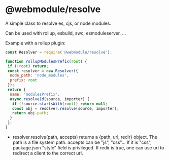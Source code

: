 @webmodule/resolve
==================

A simple class to resolve es, cjs, or node modules.

Can be used with rollup, esbuild, swc, esmoduleserver, ...

Example with a rollup plugin:

```js
const Resolver = require('@webmodule/resolve');

function rollupModulesPrefix(root) {
 if (!root) return;
 const resolver = new Resolver({
  node_path: 'node_modules',
  prefix: root
 });
 return {
  name: "modulesPrefix",
  async resolveId(source, importer) {
   if (!source.startsWith(root)) return null;
   const obj = resolver.resolve(source, importer);
   return obj.path;
  }
 };
}
```

* resolver.resolve(path, accepts)
  returns a {path, url, redir} object.
  The path is a file system path.
  accepts can be "js", "css"...
  If it is "css", package.json "style" field is privileged.
  If redir is true, one can use url to redirect a client to the correct url.
